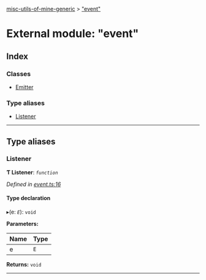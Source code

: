 [misc-utils-of-mine-generic](../README.md) > ["event"](../modules/_event_.md)

# External module: "event"

## Index

### Classes

* [Emitter](../classes/_event_.emitter.md)

### Type aliases

* [Listener](_event_.md#listener)

---

## Type aliases

<a id="listener"></a>

###  Listener

**Ƭ Listener**: *`function`*

*Defined in [event.ts:16](https://github.com/cancerberoSgx/misc-utils-of-mine/blob/a7a1c9f/misc-utils-of-mine-generic/src/event.ts#L16)*

#### Type declaration
▸(e: *`E`*): `void`

**Parameters:**

| Name | Type |
| ------ | ------ |
| e | `E` |

**Returns:** `void`

___

